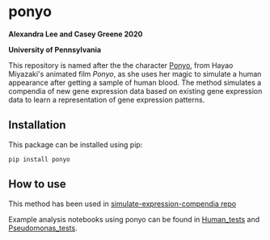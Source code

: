 # ponyo

**Alexandra Lee and Casey Greene 2020**

**University of Pennsylvania**

This repository is named after the the character [Ponyo](https://en.wikipedia.org/wiki/Ponyo), from Hayao Miyazaki's animated film *Ponyo*, as she uses her magic to simulate a human appearance after getting a sample of human blood. 
The method simulates a compendia of new gene expression data based on existing gene expression data to learn a representation of gene expression patterns.

## Installation

This package can be installed using pip:

```
pip install ponyo
```

## How to use
This method has been used in [simulate-expression-compendia repo](https://github.com/greenelab/simulate-expression-compendia)

Example analysis notebooks using ponyo can be found in [Human_tests](Human_tests/) and [Pseudomonas_tests](Pseudomonas_tests/). 
